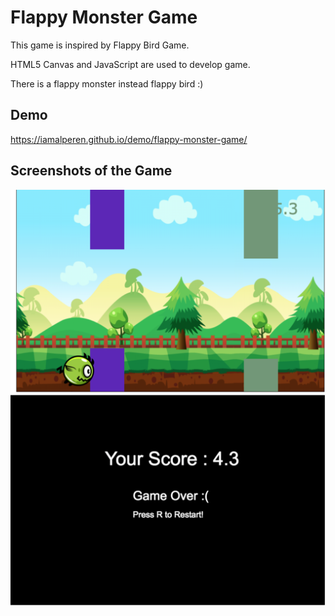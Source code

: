 # Flappy Monster Game

This game is inspired by Flappy Bird Game.

HTML5 Canvas and JavaScript are used to develop game. 

There is a flappy monster instead flappy bird :)

## Demo

https://iamalperen.github.io/demo/flappy-monster-game/

## Screenshots of the Game 

![](https://github.com/alperentalaslioglu/flappy-monster-game/raw/master/gameplaying.png)
![](https://github.com/alperentalaslioglu/flappy-monster-game/raw/master/gameover.png)

